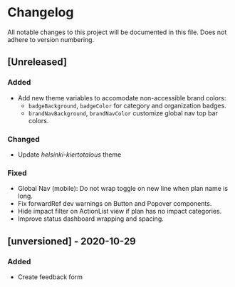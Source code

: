 # Changelog
All notable changes to this project will be documented in this file.
Does not adhere to version numbering.

## [Unreleased]
### Added
- Add new theme variables to accomodate non-accessible brand colors: 
  - `badgeBackground`, `badgeColor` for category and organization badges.
  - `brandNavBackground`, `brandNavColor` customize global nav top bar colors.

### Changed
- Update _helsinki-kiertotalous_ theme

### Fixed
- Global Nav (mobile): Do not wrap toggle on new line when plan name is long.
- Fix forwardRef dev warnings on Button and Popover components.
- Hide impact filter on ActionList view if plan has no impact categories.
- Improve status dashboard wrapping and spacing.

## [unversioned] - 2020-10-29
### Added
- Create feedback form
